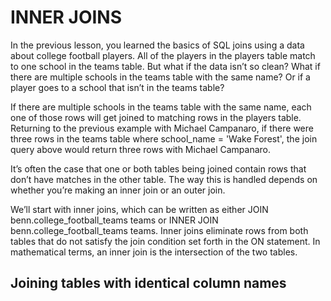 # INNER JOINS

In the previous lesson, you learned the basics of SQL joins using a data about college football players. All of the players in the players table match to one school in the teams table. But what if the data isn’t so clean? What if there are multiple schools in the teams table with the same name? Or if a player goes to a school that isn’t in the teams table?

If there are multiple schools in the teams table with the same name, each one of those rows will get joined to matching rows in the players table. Returning to the previous example with Michael Campanaro, if there were three rows in the teams table where school_name = 'Wake Forest', the join query above would return three rows with Michael Campanaro.

It’s often the case that one or both tables being joined contain rows that don’t have matches in the other table. The way this is handled depends on whether you’re making an inner join or an outer join.

We’ll start with inner joins, which can be written as either JOIN benn.college_football_teams teams or INNER JOIN benn.college_football_teams teams. Inner joins eliminate rows from both tables that do not satisfy the join condition set forth in the ON statement. In mathematical terms, an inner join is the intersection of the two tables.

## Joining tables with identical column names

